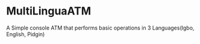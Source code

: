 # MultiLinguaATM
A Simple console ATM that performs basic operations in 3 Languages(Igbo, English, Pidgin) 
